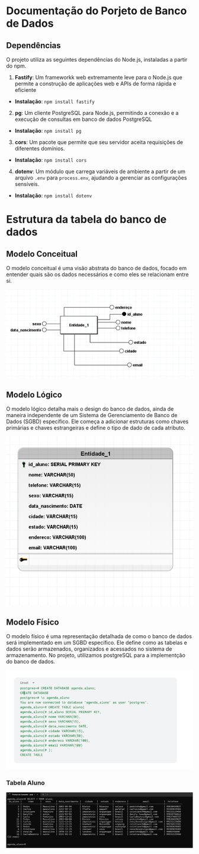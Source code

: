 # Documentação do Porjeto de Banco de Dados

## Dependências 

O projeto utiliza as seguintes dependências do Node.js, instaladas a partir do npm.

1. **Fastify**: Um frameworkk web extremamente leve para o Node.js que permite a construção de aplicações web e APIs de forma rápida e eficiente
- **Instalação**:  `npm install fastify`

2. **pg**: Um cliente PostgreSQL para Node.js, permitindo a conexão e a execução de consultas em banco de dados PostgreSQL
- **Instalação**: `npm install pg`

3. **cors**: Um pacote que permite que seu servidor aceita requisições de diferentes domínios.
- **Instalação**: `npm install cors`

4. **dotenv**: Um módulo que carrega variáveis de ambiente a partir de um arquivo `.env` para `process.env`, ajudando a gerenciar as configurações sensíveis.
- **Instalação**: `npm install dotenv`

# Estrutura da tabela do banco de dados

## Modelo Conceitual 
O modelo conceitual é uma visão abstrata do banco de dados, focado em entender quais são os dados necessários e como eles se relacionam entre si. 

![Modelo Conceitual](./img/modeloConceitual2.png)

## Modelo Lógico 
O modelo lógico detalha mais o design do banco de dados, ainda de maneira independente de um Sistema de Gerenciamento de Banco de Dados (SGBD) específico. Ele começa a adicionar estruturas como chaves primárias e chaves estrangeiras e define o tipo de dado de cada atributo.

![Modelo Logico](./img/modeloLogico.png)

## Modelo Físico
O modelo físico é uma representação detalhada de como o banco de dados será implementado em um SGBD específico. Ele define como as tabelas e dados serão armazenados, organizados e acessados no sistema de armazenamento. No projeto, utilizamos postgreSQL para a implementção do banco de dados.

![MOdelo Fisico](./img/modeloFisico.png)


### Tabela Aluno 
![Tabela Aluno](./img/TabelaFisica.png)